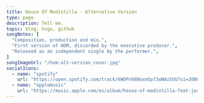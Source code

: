 ```yaml
---
title: House Of Modistilla - Alternative Version
type: page
description: Tell me.
topic: blog, hugo, github
songNotes: [
  "Composition, production and mix.",
  "First version of HOM, discarded by the executive producer.",
  "Released as an independent single by the performer.",
]
songImageUrl: "/hom-alt-version_cover.jpg"
socialIcons:
  - name: "spotify"
    url: "https://open.spotify.com/track/6WOPn08Boxm5p73wNAz5UU?si=20804a4b342d4dd0"
  - name: "applemusic"
    url: "https://music.apple.com/es/album/house-of-modistilla-feat-juanddddiego-alternative/1650595508?i=1650595811&l=en"
---
```

